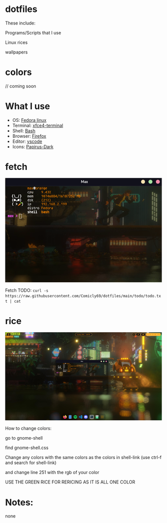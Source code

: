 # dotfiles


These include:

Programs/Scripts that I use

Linux rices

wallpapers

# colors

// coming soon

# What I use

- OS: [Fedora linux](https://fedoraproject.org)
- Terminal: [xfce4-terminal](https://www.xfce.org)
- Shell: [Bash](https://www.gnu.org/software/bash/)
- Browser: [Firefox](https://www.mozilla.org/en-CA/firefox/products/)
- Editor: [vscode](https://code.visualstudio.com)
- Icons: [Papirus-Dark](https://github.com/PapirusDevelopmentTeam/papirus-icon-theme)

# fetch 

![Fetch](https://github.com/Comicly69/dotfiles/blob/main/assets/terminal.png)


Fetch TODO: `curl -s https://raw.githubusercontent.com/Comicly69/dotfiles/main/todo/todo.txt | cat`

# rice
![Image](https://raw.githubusercontent.com/Comicly69/dotfiles/main/assets/screen.png)

How to change colors:

go to gnome-shell

find gnome-shell.css

Change any colors with the same colors as the colors in shell-link (use ctrl-f and search for shell-link)

and change line 251 with the rgb of your color

USE THE GREEN RICE FOR RERICING AS IT IS ALL ONE COLOR


# Notes:

none 
